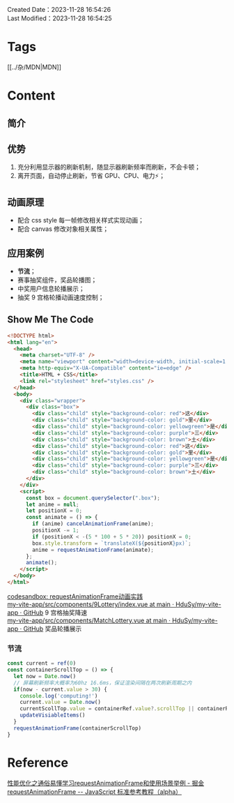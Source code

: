 Created Date：2023-11-28 16:54:26  
Last Modified：2023-11-28 16:54:25

# Tags

[[../杂/MDN|MDN]]

# Content

## 简介

## 优势

1. 充分利用显示器的刷新机制，随显示器刷新频率而刷新，不会卡顿；
2. 离开页面，自动停止刷新，节省 GPU、CPU、电力⚡️；

## 动画原理

- 配合 css style 每一帧修改相关样式实现动画；
- 配合 canvas 修改对象相关属性；

## 应用案例

- **节流**；
- 赛事抽奖组件，奖品轮播图；
- 中奖用户信息轮播展示；
- 抽奖 9 宫格轮播动画速度控制；

## Show Me The Code

```html
<!DOCTYPE html>
<html lang="en">
  <head>
    <meta charset="UTF-8" />
    <meta name="viewport" content="width=device-width, initial-scale=1.0" />
    <meta http-equiv="X-UA-Compatible" content="ie=edge" />
    <title>HTML + CSS</title>
    <link rel="stylesheet" href="styles.css" />
  </head>
  <body>
    <div class="wrapper">
      <div class="box">
        <div class="child" style="background-color: red">这</div>
        <div class="child" style="background-color: gold">里</div>
        <div class="child" style="background-color: yellowgreen">是</div>
        <div class="child" style="background-color: purple">三</div>
        <div class="child" style="background-color: brown">土</div>
        <div class="child" style="background-color: red">这</div>
        <div class="child" style="background-color: gold">里</div>
        <div class="child" style="background-color: yellowgreen">是</div>
        <div class="child" style="background-color: purple">三</div>
        <div class="child" style="background-color: brown">土</div>
      </div>
    </div>
    <script>
      const box = document.querySelector(".box");
      let anime = null;
      let positionX = 0;
      const animate = () => {
        if (anime) cancelAnimationFrame(anime);
        positionX -= 1;
        if (positionX < -(5 * 100 + 5 * 20)) positionX = 0;
        box.style.transform = `translateX(${positionX}px)`;
        anime = requestAnimationFrame(animate);
      };
      animate();
    </script>
  </body>
</html>
```

[codesandbox: requestAnimationFrame动画实践](https://codesandbox.io/p/sandbox/requestanimationframedong-hua-shi-jian-yhwrdr?file=%2Findex.html)  
[my-vite-app/src/components/9Lottery/index.vue at main · HduSy/my-vite-app · GitHub](https://github.com/HduSy/my-vite-app/blob/main/src/components/9Lottery/index.vue) 9 宫格抽奖降速  
[my-vite-app/src/components/MatchLottery.vue at main · HduSy/my-vite-app · GitHub](https://github.com/HduSy/my-vite-app/blob/main/src/components/MatchLottery.vue) 奖品轮播展示

### 节流

```js
const current = ref(0)
const containerScrollTop = () => {
  let now = Date.now()
  // 屏幕刷新频率大概率为60hz 16.6ms，保证渲染间隔在两次刷新周期之内
  if(now - current.value > 30) {
    console.log('computing!')
    current.value = Date.now()
    currentScollTop.value = containerRef.value?.scrollTop || containerRef.value?.scrollTop || 0
    updateVisiableItems()
  }
  requestAnimationFrame(containerScrollTop)
}
```

# Reference

[性能优化之通俗易懂学习requestAnimationFrame和使用场景举例 - 掘金](https://juejin.cn/post/7190728064458817591)  
[requestAnimationFrame -- JavaScript 标准参考教程（alpha）](https://javascript.ruanyifeng.com/htmlapi/requestanimationframe.html)
